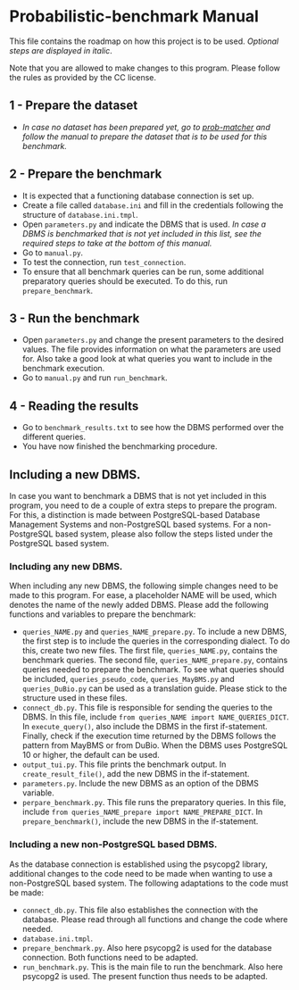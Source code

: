 # Probabilistic-benchmark Manual

This file contains the roadmap on how this project is to be used. 
_Optional steps are displayed in italic_. 

Note that you are allowed to make changes to this program. 
Please follow the rules as provided by the CC license. 

## 1 - Prepare the dataset
- _In case no dataset has been prepared yet, go to 
[prob-matcher](https://gitlab.utwente.nl/s1981951/prob-matcher) and follow the manual to 
prepare the dataset that is to be used for this benchmark._

## 2 - Prepare the benchmark
- It is expected that a functioning database connection is set up.
- Create a file called ```database.ini``` and fill in the credentials following the structure of ```database.ini.tmpl```.
- Open ```parameters.py``` and indicate the DBMS that is used. _In case a DBMS is benchmarked that is not yet included in this list, see the required steps to take at the bottom of this manual._
- Go to ```manual.py```.
- To test the connection, run ```test_connection```.
- To ensure that all benchmark queries can be run, some additional preparatory queries
should be executed. To do this, run ```prepare_benchmark```.

## 3 - Run the benchmark
- Open ```parameters.py``` and change the present parameters to the desired values. The file provides information on what the parameters are used for. 
Also take a good look at what queries you want to include in the benchmark execution.
- Go to ```manual.py``` and run ```run_benchmark```.

## 4 - Reading the results
- Go to ```benchmark_results.txt``` to see how the DBMS performed over the different queries.
- You have now finished the benchmarking procedure.

## Including a new DBMS.
In case you want to benchmark a DBMS that is not yet included in this program,
you need to de a couple of extra steps to prepare the program. For this, a distinction
is made between PostgreSQL-based Database Management Systems and non-PostgreSQL based
systems. For a non-PostgreSQL based system, please also follow the steps listed under 
the PostgreSQL based system.

### Including any new DBMS.
When including any new DBMS, the following simple changes need to be
made to this program. For ease, a placeholder NAME will be used, which 
denotes the name of the newly added DBMS. Please add the following 
functions and variables to prepare the benchmark:
- ```queries_NAME.py``` and ```queries_NAME_prepare.py```. To include a new DBMS, the first step is to include the queries in the corresponding dialect. To do this, create two new files. The first file, ```queries_NAME.py```, contains the benchmark queries. The second file, ```queries_NAME_prepare.py```, contains queries needed to prepare the benchmark. To see what queries should be included, ```queries_pseudo_code```, ```queries_MayBMS.py``` and ```queries_DuBio.py``` can be used as a translation guide. Please stick to the structure used in these files.
- ```connect_db.py```. This file is responsible for sending the queries to the DBMS. In this file, include ```from queries_NAME import NAME_QUERIES_DICT```. In ```execute_query()```, also include the DBMS in the first if-statement. Finally, check if the execution time returned by the DBMS follows the pattern from MayBMS or from DuBio. When the DBMS uses PostgreSQL 10 or higher, the default can be used.
- ```output_tui.py```. This file prints the benchmark output. In ```create_result_file()```, add the new DBMS in the if-statement. 
- ```parameters.py```. Include the new DBMS as an option of the DBMS variable.
- ```perpare_benchmark.py```. This file runs the preparatory queries. In this file, include ```from queries_NAME_prepare import NAME_PREPARE_DICT```. In ```prepare_benchmark()```, include the new DBMS in the if-statement. 

### Including a new non-PostgreSQL based DBMS. 
As the database connection is established using the psycopg2 library, 
additional changes to the code need to be made when wanting to use a 
non-PostgreSQL based system. The following adaptations to the code 
must be made:
- ```connect_db.py```. This file also establishes the connection with the database. Please read through all functions and change the code where needed. 
- ```database.ini.tmpl```.
- ```prepare_benchmark.py```. Also here psycopg2 is used for the database connection. Both functions need to be adapted.
- ```run_benchmark.py```. This is the main file to run the benchmark. Also here psycopg2 is used. The present function thus needs to be adapted.

